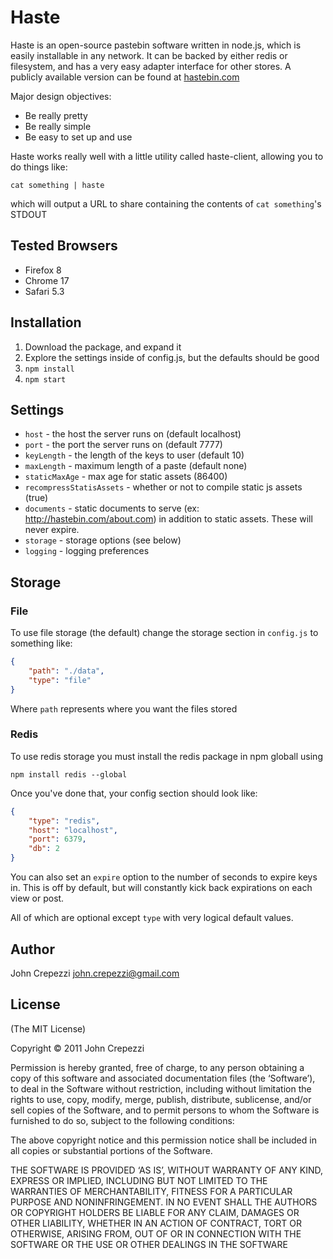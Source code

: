 # Haste

Haste is an open-source pastebin software written in node.js, which is easily installable in any network.  It can be backed by either redis or filesystem, and has a very easy adapter interface for other stores.  A publicly available version can be found at [hastebin.com](http://hastebin.com)

Major design objectives:

* Be really pretty
* Be really simple
* Be easy to set up and use

Haste works really well with a little utility called haste-client, allowing you to do things like:

`cat something | haste`

which will output a URL to share containing the contents of `cat something`'s STDOUT

## Tested Browsers

* Firefox 8
* Chrome 17
* Safari 5.3

## Installation

1.  Download the package, and expand it
2.  Explore the settings inside of config.js, but the defaults should be good
3.  `npm install`
4.  `npm start`

## Settings

* `host` - the host the server runs on (default localhost)
* `port` - the port the server runs on (default 7777)
* `keyLength` - the length of the keys to user (default 10)
* `maxLength` - maximum length of a paste (default none)
* `staticMaxAge` - max age for static assets (86400)
* `recompressStatisAssets` - whether or not to compile static js assets (true)
* `documents` - static documents to serve (ex: http://hastebin.com/about.com) in addition to static assets.  These will never expire.
* `storage` - storage options (see below)
* `logging` - logging preferences

## Storage

### File

To use file storage (the default) change the storage section in `config.js` to something like:

``` json
{
	"path": "./data",
	"type": "file"
}
```

Where `path` represents where you want the files stored

### Redis

To use redis storage you must install the redis package in npm globall using

`npm install redis --global`

Once you've done that, your config section should look like:

``` json
{
	"type": "redis",
	"host": "localhost",
	"port": 6379,
	"db": 2
}
```

You can also set an `expire` option to the number of seconds to expire keys in.  This is off by default, but will constantly kick back expirations on each view or post.

All of which are optional except `type` with very logical default values.

## Author

John Crepezzi <john.crepezzi@gmail.com>

## License

(The MIT License)

Copyright © 2011 John Crepezzi

Permission is hereby granted, free of charge, to any person obtaining a copy of this software and associated documentation files (the ‘Software’), to deal in the Software without restriction, including without limitation the rights to use, copy, modify, merge, publish, distribute, sublicense, and/or sell copies of the Software, and to permit persons to whom the Software is furnished to do so, subject to the following conditions:

The above copyright notice and this permission notice shall be included in all copies or substantial portions of the Software.

THE SOFTWARE IS PROVIDED ‘AS IS’, WITHOUT WARRANTY OF ANY KIND, EXPRESS OR IMPLIED, INCLUDING BUT NOT LIMITED TO THE WARRANTIES OF MERCHANTABILITY, FITNESS FOR A PARTICULAR PURPOSE AND NONINFRINGEMENT. IN NO EVENT SHALL THE AUTHORS OR COPYRIGHT HOLDERS BE LIABLE FOR ANY CLAIM, DAMAGES OR OTHER LIABILITY, WHETHER IN AN ACTION OF CONTRACT, TORT OR OTHERWISE, ARISING FROM, OUT OF OR IN CONNECTION WITH THE SOFTWARE OR THE USE OR OTHER DEALINGS IN THE SOFTWARE
